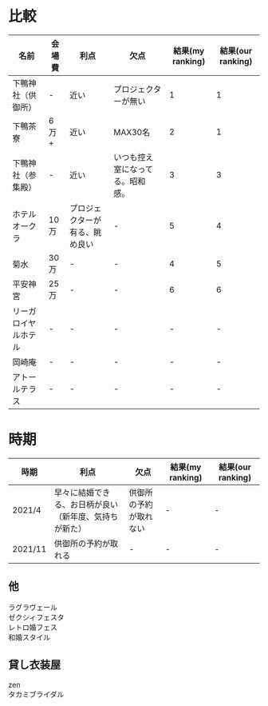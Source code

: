 # 比較

|  名前  |  会場費  |  利点  |  欠点  |  結果(my ranking)  |  結果(our ranking)  |
| ---- | ---- | ---- | ---- | ---- | ---- |
|  下鴨神社（供御所）  |  -  |  近い  |  プロジェクターが無い  |  1  |  1  |
|  下鴨茶寮  |  6万+  |  近い  |  MAX30名  |  2  |  1  |
|  下鴨神社（参集殿）  |  -  |  近い  |  いつも控え室になってる。昭和感。  |  3  |  3  |
|  ホテルオークラ  |  10万  |  プロジェクターが有る、眺め良い  |  -  |  5 |  4  |
|  菊水  |  30万  |  -  |  -  |  4  |  5  |
|  平安神宮  |  25万  |  -  |  -  |  6  |  6  |
|  リーガロイヤルホテル  |  -  |  -  |  -  |  -  |  -  |
|  岡崎庵  |  -  |  -  |  -  |  -  |  -  |
|  アトールテラス  |  -  |  -  |  -  |  -  |  -  |

# 時期

|  時期  |  利点  |  欠点  |  結果(my ranking)  |  結果(our ranking)  |
| ---- | ---- | ---- | ---- | ---- |
|  2021/4  |  早々に結婚できる、お日柄が良い（新年度、気持ちが新た）  |  供御所の予約が取れない  |  -  |  -  |
|  2021/11  |  供御所の予約が取れる  |  -  |  -  |  -  |

## 他
ラグラヴェール  
ゼクシィフェスタ    
レトロ婚フェス  
和婚スタイル  

## 貸し衣装屋
zen  
タカミブライダル  
